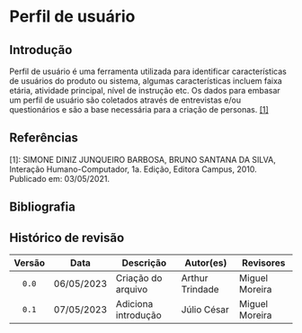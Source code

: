 # Perfil de usuário
## Introdução

Perfil de usuário é uma ferramenta utilizada para identificar características de usuários do produto ou sistema, algumas características incluem faixa etária, atividade principal, nível de instrução etc. Os dados para embasar um perfil de usuário são coletados através de entrevistas e/ou questionários e são a base necessária para a criação de personas. <a href="#simone">[1]</a>

## Referências
<span id="simone">[1]: SIMONE DINIZ JUNQUEIRO BARBOSA, BRUNO SANTANA DA SILVA, Interação Humano-Computador, 1a.
Edição, Editora Campus, 2010. Publicado em: 03/05/2021.</span>

## Bibliografia
<!-- FONTES CONSULTADAS DURANTE A ELABORAÇÃO DO TEXTO, CITADAS OU NÃO -->

## Histórico de revisão

| Versão     | Data        | Descrição            | Autor(es)                          | Revisores  |
| :--------: | :---------: | -------------------- | ---------------------------------- | ---------- |
| `0.0`      |  06/05/2023 | Criação do arquivo   | Arthur Trindade                | Miguel Moreira |
| `0.1`      |  07/05/2023 | Adiciona introdução  | Júlio César                    | Miguel Moreira |